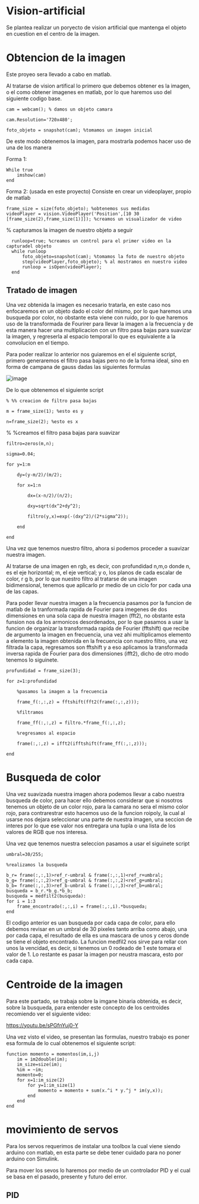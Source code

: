 # Vision-artificial

Se plantea realizar un poryecto de vision artificial que mantenga el objeto en cuestion en el centro de la imagen.

# Obtencion de la imagen
Este proyeo sera llevado a cabo en matlab.

Al tratarse de vision artifical lo primero que debemos obtener es la imagen, o el como obtener imagenes en matlab, por lo que haremos uso del siguiente codigo base.

    cam = webcam(); % damos un objeto camara

    cam.Resolution='720x480';

    foto_objeto = snapshot(cam); %tomamos un imagen inicial

De este modo obtenemos la imagen, para mostrarla podemos hacer uso de una de los manera

Forma 1:

    While true
        imshow(cam)
    end

Forma 2: (usada en este proyecto)
Consiste en crear un videoplayer, propio de matlab

    frame_size = size(foto_objeto); %obtenemos sus medidas
    videoPlayer = vision.VideoPlayer('Position',[10 30 [frame_size(2),frame_size(1)]]); %creamos un visualizador de video

% capturamos la imagen de nuestro objeto a seguir

      runloop=true; %creamos un control para el primer video en la capturadel objeto
      while runloop
          foto_objeto=snapshot(cam); %tomamos la foto de nuestro objeto
          step(videoPlayer,foto_objeto); % al mostramos en nuestro video
          runloop = isOpen(videoPlayer);
      end

## Tratado de imagen
Una vez obtenida la imagen es necesario tratarla, en este caso nos enfocaremos en un objeto dado el color del mismo, por lo que haremos una busqueda por color, no obstante esta viene con ruido, por lo que haremos uso de la transformada de Fourirer para llevar la imagen a la frecuencia y de esta manera hacer una multiplicacion con un filtro pasa bajas para suavizar la imagen, y regreserla al espacio temporal lo que es equivalente a la convolucion en el tiempo.

Para poder realizar lo anterior nos guiaremos en el el siguiente script, primero generaremos el filtro pasa bajas pero no de la forma ideal, sino en forma de campana de gauss dadas las siguientes formulas

![image](https://github.com/SebastianMartinez19/Vision-artificial/assets/106949729/7d8c3973-6905-4d61-b5e5-06124b84698a)

De lo que obtenemos el siguiente script

    % %% creacion de filtro pasa bajas

    m = frame_size(1); %esto es y

    n=frame_size(2); %esto es x

% %creamos el filtro pasa bajas para suavizar

    filtro=zeros(m,n);

    sigma=0.04;

    for y=1:m

        dy=(y-m/2)/(m/2);
        
        for x=1:n
        
            dx=(x-n/2)/(n/2);
            
            dxy=sqrt(dx^2+dy^2);
            
            filtro(y,x)=exp(-(dxy^2)/(2*sigma^2));
            
        end
        
    end

Una vez que tenemos nuestro filtro, ahora si podemos proceder a suavizar nuestra imagen.

Al tratarse de una imagen en rgb, es decir, con profundidad n,m,o donde n, es el eje horizontal; m, el eje vertical; y o, los planos de cada escalar de color, r g b, por lo que nuestro filtro al tratarse de una imagen bidimensional, tenemos que aplicarlo pr medio de un ciclo for por cada una de las capas.

Para poder llevar nuestra imagen a la frecuencia pasamos por la funcion de matlab de la tranformada rapida de Fourier para imegenes de dos dimensiones en una sola capa de nuestra imagen (fft2), no obstante esta funsion nos da los armonicos desordenados, por lo que pasamos a usar la funcion de organizar la transformada rapida de Fourier (fftshift) que recibe de argumento la imagen en frecuencia, una vez ahi multiplicamos elemento a elemento la imagen obtenida en la frecuencia con nuestro filtro, una vez filtrada la capa, regresamos son fftshift y a eso aplicamos la transformada inversa rapida de Fourier para dos dimensiones (ifft2), dicho de otro modo tenemos lo siguinete.


    profundidad = frame_size(3);

    for z=1:profundidad

        %pasamos la imagen a la frecuencia
        
        frame_f(:,:,z) = fftshift(fft2(frame(:,:,z)));
        
        %filtramos
        
        frame_ff(:,:,z) = filtro.*frame_f(:,:,z);
        
        %regresamos al espacio
        
        frame(:,:,z) = ifft2(ifftshift(frame_ff(:,:,z)));
        
    end
    
# Busqueda de color

Una vez suavizada nuestra imagen ahora podemos llevar a cabo nuestra busqueda de color, para hacer ello debemos considerar que si nosotros tenemos un objeto de un color rojo, para la camara no sera el mismo color rojo, para contrarestrar esto hacemos uso de la funcion roipoly, la cual al usarse nos dejara seleccionar una parte de nuestra imagen, una seccion de interes por lo que ese valor nos entregara una tupla o una lista de los valores de RGB que nos interesa.

Una vez que tenemos nuestra seleccion pasamos a usar el siguinete script

    umbral=30/255;

    %realizamos la busqueda
 
    b_r= frame(:,:,1)>ref_r-umbral & frame(:,:,1)<ref_r+umbral;
    b_g= frame(:,:,2)>ref_g-umbral & frame(:,:,2)<ref_g+umbral;
    b_b= frame(:,:,3)>ref_b-umbral & frame(:,:,3)<ref_b+umbral;
    busqueda = b_r.*b_g.*b_b;
    busqueda = medfilt2(busqueda):
    for i = 1:3
        frame_encontrado(:,:,i) = frame(:,:,i).*busqueda;
    end


El codigo anterior es uan busqueda por cada capa de color, para ello debemos revisar en un umbral de 30 pixeles tanto arriba como abajo, una por cada capa, el resultado de ella es una mascara de unos y ceros donde se tiene el objeto encontrado. La funcion medfil2 nos sirve para rellar con unos la vencidad, es decir, si tenemos un 0 rodeado de 1 este tomara el valor de 1. Lo restante es pasar la imagen por neustra mascara, esto por cada capa.

# Centroide de la imagen

Para este partado, se trabaja sobre la imgane binaria obtenida, es decir, sobre la busqueda, para entender este concepto de los centroides recomiendo ver el siguiente video:

https://youtu.be/sPGfnYuj0-Y

Una vez visto el video, se presentan las formulas, nuestro trabajo es poner esa formula de lo cual obtenemos el siguiente script:

    function momento = momentos(im,i,j)
        im = im2double(im);
        im_size=size(im);
        %im = ~im;
        momento=0;
        for x=1:im_size(2)
            for y=1:im_size(1)
                momento = momento + sum(x.^i * y.^j * im(y,x));
            end
        end
    end

# movimiento de servos
Para los servos requerimos de instalar una toolbox la cual viene siendo arduino con matlab, en esta parte se debe tener cuidado para no poner arduino con Simulink.

Para mover los sevos lo haremos por medio de un controlador PID y el cual se basa en el pasado, presente y futuro del error.

## PID

